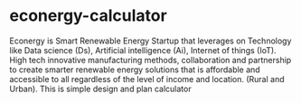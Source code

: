 # econergy-calculator
Econergy is Smart Renewable Energy Startup that leverages on Technology like Data science (Ds), Artificial intelligence (Ai), Internet of things (IoT). High tech innovative manufacturing methods, collaboration and partnership to create smarter renewable energy solutions that is affordable and accessible to all regardless of the level of income and location. (Rural and Urban). This is simple design and plan calculator
